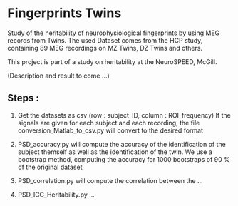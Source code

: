# Fingerprints Twins

Study of the heritability of neurophysiological fingerprints by using MEG records from Twins.
The used Dataset comes from the HCP study, containing 89 MEG recordings on MZ Twins, DZ Twins and others.

This project is part of a study on heritability at the NeuroSPEED, McGill.

(Description and result to come ...)

## Steps :

1. Get the datasets as csv (row : subject_ID, column : ROI_frequency)
If the signals are given for each subject and each recording, the file conversion_Matlab_to_csv.py will convert to the desired format

2. PSD_accuracy.py will compute the accuracy of the identification of the subject themself as well as the identification of the twin.
We use a bootstrap method, computing the accuracy for 1000 bootstraps of 90 % of the original dataset

3. PSD_correlation.py will compute the correlation between the ...

4. PSD_ICC_Heritability.py ...